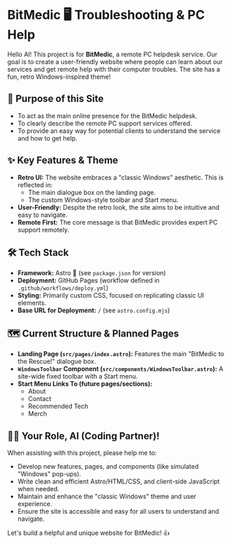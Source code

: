 # BitMedic 🖥️ Troubleshooting & PC Help

Hello AI! This project is for **BitMedic**, a remote PC helpdesk service. Our goal is to create a user-friendly website where people can learn about our services and get remote help with their computer troubles. The site has a fun, retro Windows-inspired theme!

## 🎯 Purpose of this Site

* To act as the main online presence for the BitMedic helpdesk.
* To clearly describe the remote PC support services offered.
* To provide an easy way for potential clients to understand the service and how to get help.

## ✨ Key Features & Theme

* **Retro UI:** The website embraces a "classic Windows" aesthetic. This is reflected in:
    * The main dialogue box on the landing page.
    * The custom Windows-style toolbar and Start menu.
* **User-Friendly:** Despite the retro look, the site aims to be intuitive and easy to navigate.
* **Remote First:** The core message is that BitMedic provides expert PC support remotely.

## 🛠️ Tech Stack

* **Framework:** Astro 🚀 (see `package.json` for version)
* **Deployment:** GitHub Pages (workflow defined in `.github/workflows/deploy.yml`)
* **Styling:** Primarily custom CSS, focused on replicating classic UI elements.
* **Base URL for Deployment:** `/` (see `astro.config.mjs`)

## 🗺️ Current Structure & Planned Pages

* **Landing Page (`src/pages/index.astro`):** Features the main "BitMedic to the Rescue!" dialogue box.
* **`WindowsToolbar` Component (`src/components/WindowsToolbar.astro`):** A site-wide fixed toolbar with a Start menu.
* **Start Menu Links To (future pages/sections):**
    * About
    * Contact
    * Recommended Tech
    * Merch

## 🧑‍💻 Your Role, AI (Coding Partner)!

When assisting with this project, please help me to:
* Develop new features, pages, and components (like simulated "Windows" pop-ups).
* Write clean and efficient Astro/HTML/CSS, and client-side JavaScript when needed.
* Maintain and enhance the "classic Windows" theme and user experience.
* Ensure the site is accessible and easy for all users to understand and navigate.

Let's build a helpful and unique website for BitMedic! 👍

